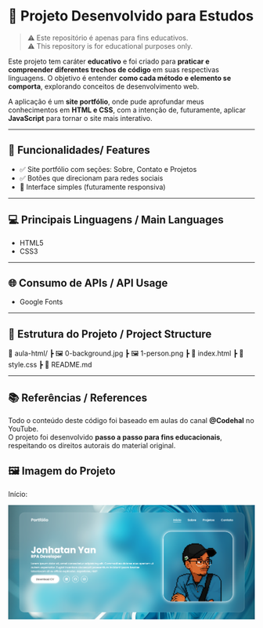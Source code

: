 
# 🚀 Projeto Desenvolvido para Estudos
> ⚠️ Este repositório é apenas para fins educativos.  
> ⚠️ This repository is for educational purposes only.

Este projeto tem caráter **educativo** e foi criado para **praticar e compreender diferentes trechos de código** em suas respectivas linguagens. O objetivo é entender **como cada método e elemento se comporta**, explorando conceitos de desenvolvimento web.

A aplicação é um **site portfólio**, onde pude aprofundar meus conhecimentos em **HTML e CSS**, com a intenção de, futuramente, aplicar **JavaScript** para tornar o site mais interativo.

---

## 🌟 Funcionalidades/ Features
- ✅ Site portfólio com seções: Sobre, Contato e Projetos  
- ✅ Botões que direcionam para redes sociais  
- 🧩 Interface simples (futuramente responsiva)

---

## 💻 Principais Linguagens / Main Languages
- HTML5  
- CSS3  

---

## 🌐 Consumo de APIs / API Usage
- Google Fonts

---

## 📁 Estrutura do Projeto / Project Structure
📂 aula-html/
┣ 🖼️ 0-background.jpg
┣ 🖼️ 1-person.png
┣ 📜 index.html
┣ 📜 style.css
┣ 📜 README.md


---

## 📚 Referências / References
Todo o conteúdo deste código foi baseado em aulas do canal **@Codehal** no YouTube.  
O projeto foi desenvolvido **passo a passo para fins educacionais**, respeitando os direitos autorais do material original.

## 🖼️ Imagem do Projeto
 Início:

![alt text](home.png)
